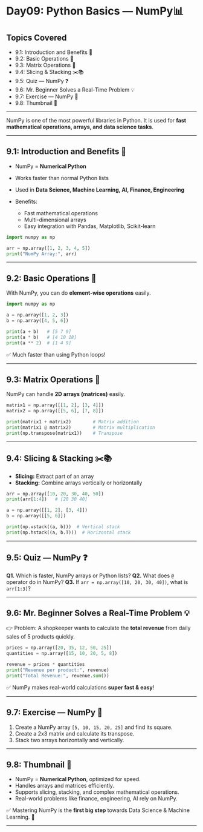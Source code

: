 # Day09: Python Basics — NumPy📊 

## Topics Covered
- 9.1: Introduction and Benefits 🌟
- 9.2: Basic Operations 🔢
- 9.3: Matrix Operations 🧮
- 9.4: Slicing & Stacking ✂️📚
- 9.5: Quiz — NumPy ❓
- 9.6: Mr. Beginner Solves a Real-Time Problem 💡
- 9.7: Exercise — NumPy 📝
- 9.8: Thumbnail 📘

---



NumPy is one of the most powerful libraries in Python.
It is used for **fast mathematical operations, arrays, and data science tasks**.

---

## 9.1: Introduction and Benefits 🌟

* NumPy = **Numerical Python**
* Works faster than normal Python lists
* Used in **Data Science, Machine Learning, AI, Finance, Engineering**
* Benefits:

  * Fast mathematical operations
  * Multi-dimensional arrays
  * Easy integration with Pandas, Matplotlib, Scikit-learn

```python
import numpy as np

arr = np.array([1, 2, 3, 4, 5])
print("NumPy Array:", arr)
```

---

## 9.2: Basic Operations 🔢

With NumPy, you can do **element-wise operations** easily.

```python
import numpy as np

a = np.array([1, 2, 3])
b = np.array([4, 5, 6])

print(a + b)   # [5 7 9]
print(a * b)   # [4 10 18]
print(a ** 2)  # [1 4 9]
```

✅ Much faster than using Python loops!

---

## 9.3: Matrix Operations 🧮

NumPy can handle **2D arrays (matrices)** easily.

```python
matrix1 = np.array([[1, 2], [3, 4]])
matrix2 = np.array([[5, 6], [7, 8]])

print(matrix1 + matrix2)        # Matrix addition
print(matrix1 @ matrix2)        # Matrix multiplication
print(np.transpose(matrix1))    # Transpose
```

---

## 9.4: Slicing & Stacking ✂️📚

* **Slicing:** Extract part of an array
* **Stacking:** Combine arrays vertically or horizontally

```python
arr = np.array([10, 20, 30, 40, 50])
print(arr[1:4])   # [20 30 40]

a = np.array([[1, 2], [3, 4]])
b = np.array([[5, 6]])

print(np.vstack((a, b)))  # Vertical stack
print(np.hstack((a, b.T)))  # Horizontal stack
```

---

## 9.5: Quiz — NumPy ❓

**Q1.** Which is faster, NumPy arrays or Python lists?
**Q2.** What does `@` operator do in NumPy?
**Q3.** If `arr = np.array([10, 20, 30, 40])`, what is `arr[1:3]`?

---

## 9.6: Mr. Beginner Solves a Real-Time Problem 💡

👉 Problem: A shopkeeper wants to calculate the **total revenue** from daily sales of 5 products quickly.

```python
prices = np.array([20, 35, 12, 50, 25])
quantities = np.array([15, 10, 20, 5, 8])

revenue = prices * quantities
print("Revenue per product:", revenue)
print("Total Revenue:", revenue.sum())
```

✅ NumPy makes real-world calculations **super fast & easy**!

---

## 9.7: Exercise — NumPy 📝

1. Create a NumPy array `[5, 10, 15, 20, 25]` and find its square.
2. Create a 2x3 matrix and calculate its transpose.
3. Stack two arrays horizontally and vertically.

---

## 9.8: Thumbnail 📘

* NumPy = **Numerical Python**, optimized for speed.
* Handles arrays and matrices efficiently.
* Supports slicing, stacking, and complex mathematical operations.
* Real-world problems like finance, engineering, AI rely on NumPy.

✅ Mastering NumPy is the **first big step** towards Data Science & Machine Learning. 🚀

---
